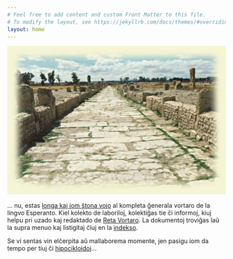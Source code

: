 ```yaml
---
# Feel free to add content and custom Front Matter to this file.
# To modify the layout, see https://jekyllrb.com/docs/themes/#overriding-theme-defaults
layout: home
---
```


![La longa kaj ŝtona vojo al Reta Vortaro](revo.jpg)


... nu, estas [longa kaj iom ŝtona vojo](temoj/historio.html) al kompleta ĝenerala vortaro de la lingvo Esperanto.
Kiel kolekto de laboriloj, kolektiĝas tie ĉi informoj, kiuj helpu pri uzado kaj
redaktado de [Reta Vortaro](http://retavortaro.de).
La dokumentoj troviĝas laŭ la supra menuo kaj listigitaj ĉiuj en la [indekso](temoj).

Se vi sentas vin elĉerpita aŭ mallaborema momente, jen pasigu iom da tempo per 
tiuj ĉi [hipocikloidoj](http://www.reta-vortaro.de/revo/art/hipoci.html)...
<object data="http://retavortaro.de/revo/bld/k_hipotrohxoido.svg" type="image/svg+xml"></object>